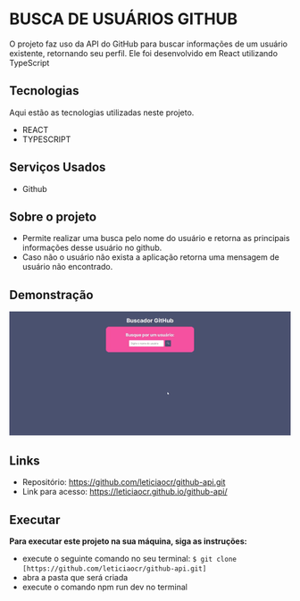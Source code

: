  # BUSCA DE USUÁRIOS GITHUB


O projeto faz uso da API do GitHub para buscar informações de um usuário existente, retornando seu perfil. Ele foi desenvolvido em React utilizando TypeScript

## Tecnologias

Aqui estão as tecnologias utilizadas neste projeto.

* REACT
* TYPESCRIPT

## Serviços Usados

* Github



## Sobre o projeto
* Permite realizar uma busca pelo nome do usuário e retorna as principais informações desse usuário no github.
* Caso não o usuário não exista a aplicação retorna uma mensagem de usuário não encontrado.  

## Demonstração 



![Tela](https://github.com/leticiaocr/github-api/blob/main/screen-capture%20(2)%20(1).gif)




## Links
  
  - Repositório: https://github.com/leticiaocr/github-api.git
  - Link para acesso:   https://leticiaocr.github.io/github-api/

## Executar
**Para executar este projeto na sua máquina, siga as instruções:**

* execute o seguinte comando no seu terminal:
`$ git clone [https://github.com/leticiaocr/github-api.git]`
* abra a pasta que será criada
* execute o comando npm run dev no terminal

